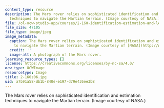 ```yaml
---
content_type: resource
description: The Mars rover relies on sophisticated identification and estimation
  techniques to navigate the Martian terrain. (Image courtesy of NASA.)
file: /ol-ocw-studio-app/courses/2-160-identification-estimation-and-learning-spring-2006/a7b91a58db1b840ee197d79e436ee3b8_2-160s06.jpg
file_size: 47105
file_type: image/jpeg
image_metadata:
  caption: The Mars rover relies on sophisticated identification and estimation techniques
    to navigate the Martian terrain. (Image courtesy of [NASA](http://www.nasa.gov/).)
  credit: ''
  image-alt: A photograph of the Mars rover.
learning_resource_types: []
license: https://creativecommons.org/licenses/by-nc-sa/4.0/
ocw_type: OCWImage
resourcetype: Image
title: 2-160s06.jpg
uid: a7b91a58-db1b-840e-e197-d79e436ee3b8
---
```

The Mars rover relies on sophisticated identification and estimation techniques to navigate the Martian terrain. (Image courtesy of NASA.)